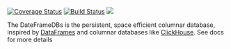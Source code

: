 [![Coverage Status](https://coveralls.io/repos/github/waralex/DataFrameDBs.jl/badge.svg?branch=master)](https://coveralls.io/github/waralex/DataFrameDBs.jl?branch=master) [![Build Status](https://travis-ci.com/waralex/DataFrameDBs.jl.svg?branch=master)](https://travis-ci.com/waralex/DataFrameDBs.jl) [![](https://img.shields.io/badge/docs-dev-blue.svg)](https://waralex.github.io/DataFrameDBs.jl/dev/)

The DateFrameDBs is the persistent, space efficient columnar database, inspired by [DataFrames](https://github.com/JuliaData/DataFrames.jl) and columnar databases like [ClickHouse](https://github.com/ClickHouse/ClickHouse).
See docs for more details